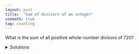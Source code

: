 ```yaml
---
layout: post
title:  "Sum of divisors of an integer"
usemath: true
tag: counting
---
```


What is the sum of all positive whole-number divisors of 720?

<details markdown="1"><summary markdown="span">Solutions</summary>

## Solutions

### Step 1

Find all the prime numbers in 720. 720 should be the prodcut of all the numbers you will have found.

$$ 
720 = 72 \times 10 = 8 \times 9 \times 2 \times 5 = 2^4 \times 3^2 \times 5.
$$

### Step 2
We calculate a number for each prime factor. 

For 2, we calculate:

$$ 
1 + 2^1 + 2^2 + 2^3 + 2^4 = 31.
$$

You may have noticed that this is the sum of first 5 terms in a geometric sequence. 
And the last term in the sequence is $$ 2^4 $$, which is what we found in Step 1.

For 3, we calculate:

$$ 
1 + 3^1 + 3^2 = 13.
$$

This is sum of first 3 terms of a geometric squence.
And the last term $$ 3^2 $$ is what we found in Step 1.

For 5, we calculate:

$$ 
1 + 5^1 = 6.
$$

### Step 3
Now we multiply together the three numbers we have calculated in Step 2:

$$ 
31 \times 13 \times 6 = 2418.
$$

The sum of all positive whole-number divisors of 720 is 2418.

## Discussions

As we have learned in problems of counting the number of divisors, any integer
$$ n $$ that is grater than 1 (staring from 2) can be reprsented with a prodcut
of prime factors, like  

$$
n = p_1 ^ {e_1} \times p_2 ^ {e_2} \times p_3 ^ {e_3} \ldots 
$$

where $$ p_1, p_2, p_3, \ldots $$ are distinct prime numbers and $$ e_1, e_2, e_3, \ldots $$ are
their exponents. And there is only one (unique) way to do that.  

The sum of all divisors of $$ n $$ can be calculated as:

$$
(1 + p_1 + p_1^2 + \ldots + p_1^{e_1}) \cdot
(1 + p_2 + p_2^2 + \ldots + p_2^{e_2}) \cdot
(1 + p_3 + p_3^2 + \ldots + p_3^{e_3}) \ldots
$$

Although the proof is not simple, [here is a more detailed explanation](https://www.math.upenn.edu/~deturck/m170/wk3/lecture/sumdiv.html). 

Also, the formula for calculating the sum of first $$ n $$ terms of a geometric sequence 
can be handy if a prime factor has a large exponent.  

$$
(1 + p + p^2 + \ldots + p^{n}) = \frac{p^{n+1} - 1}{p - 1}.
$$

## Solve similar problems

Can you quickly sovle similar problems? 

* What is the sum of all positive whole-number divisors of 1,000?

* What is the sum of all positive whole-number divisors of $$ 2^{16} - 1 $$ ?

</details>

